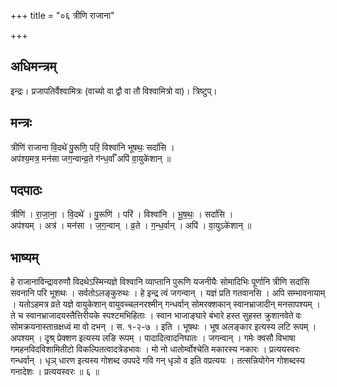 +++
title = "०६ त्रीणि राजाना"

+++
## अधिमन्त्रम्
इन्द्रः। प्रजापतिर्वैश्वामित्रः (वाच्यो वा द्वौ वा तौ विश्वामित्रो वा)। त्रिष्टुप्।

## मन्त्रः
त्रीणि॑ राजाना वि॒दथे॑ पु॒रूणि॒ परि॒ विश्वा॑नि भूषथः॒ सदां॑सि ।  
अप॑श्य॒मत्र॒ मन॑सा जग॒न्वान्व्र॒ते ग॑न्ध॒र्वाँ अपि॑ वा॒युके॑शान् ॥

## पदपाठः
त्रीणि॑ । रा॒जा॒ना॒ । वि॒दथे॑ । पु॒रूणि॑ । परि॑ । विश्वा॑नि । भू॒ष॒थः॒ । सदां॑सि ।  
अप॑श्यम् । अत्र॑ । मन॑सा । ज॒ग॒न्वान् । व्र॒ते । ग॒न्ध॒र्वान् । अपि॑ । वा॒युऽके॑शान् ॥

## भाष्यम्
हे राजानाविन्द्रावरुणौ विदथेऽस्मिन्यज्ञे विश्वानि व्याप्तानि पुरूणि यजनीयैः सोमादिभिः पूर्णानि त्रीणि सदांसि सवनानि परि भूशथः । सर्वतोऽलङ्कुरुथः । हे इन्द्र त्वं जगन्वान् । यज्ञं प्रति गतवानसि । अपि सम्भावनायाम् । यतोऽहमत्र व्रते यज्ञे वायुकेशान् वायुवच्चलनरश्मीन् गन्धर्वान् सोमरक्शकान् स्वानभ्राजादीन् मनसापश्यम् । ते च स्वानभ्राजादयस्तैत्तिरीयके स्पश्टमभिहिताः । स्वान भाजाङ्घारे बंभारे हस्त सुहस्त क्रुशानवेते वः सोमक्रयनास्तान्रक्षध्वं मा वो दभन् । स. १-२-७ । इति । भूषथः । भूष अलङ्कार इत्यस्य लटि रूपम् । अपश्यम् । दृश्र् प्रेक्शण इत्यस्य लङि रूपम् । पादादित्वादनिघातः । जगन्वान् । गमेः क्वसौ विभाषा गमहनविदविशामितीटो विकल्पितत्वादत्रेडभावः । मो नो धातोर्म्वोश्चेति मकारस्य नकारः । प्रत्ययस्वरः गन्धर्वान् । धृञ् धारण इत्यस्य गोशब्द उपपदे गवि गन् धृञो व इति वप्रत्ययः । तत्सन्नियोगेन गोशब्दस्य गनादेशः । प्रत्ययस्वरः ॥ ६ ॥